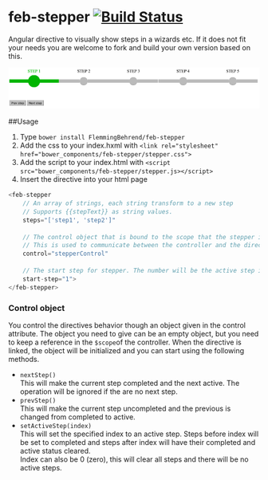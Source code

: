 # feb-stepper [![Build Status](https://travis-ci.org/FlemmingBehrend/feb-stepper.svg)](https://travis-ci.org/FlemmingBehrend/feb-stepper)
Angular directive to visually show steps in a wizards etc. If it does not fit your needs you are welcome to fork and build your own version based on this.

![](stepper.gif)

##Usage
1. Type `bower install FlemmingBehrend/feb-stepper`
2. Add the css to your index.hxml with `<link rel="stylesheet" href="bower_components/feb-stepper/stepper.css">`
3. Add the script to your index.html with `<script src="bower_components/feb-stepper/stepper.js></script>`
4. Insert the directive into your html page  
```javascript
<feb-stepper 
    // An array of strings, each string transform to a new step
    // Supports {{stepText}} as string values.
    steps="['step1', 'step2']" 
    
    // The control object that is bound to the scope that the stepper is added
    // This is used to communicate between the controller and the directive (two ways)
    control="stepperControl"
    
    // The start step for stepper. The number will be the active step in the array of steps
    start-step="1">
</feb-stepper>
```
### Control object
You control the directives behavior though an object given in the control attribute. The object you need to give can be an empty object, but you need to keep a reference in the `$scope`of the controller. When the directive is linked, the object will be initialized and you can start using the following methods.  

* `nextStep()`  
This will make the current step completed and the next active. The operation will be ignored if the are no next step.
* `prevStep()`  
This will make the current step uncompleted and the previous is changed from completed to active.
* `setActiveStep(index)`  
This will set the specified index to an active step. Steps before index will be set to completed and steps after index will have their completed and active status cleared.  
Index can also be 0 (zero), this will clear all steps and there will be no active steps.

